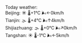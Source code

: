 Today weather:  
Beijing: ☀️ 🌡️+1°C 🌬️←0km/h  
Tianjin: 🌫  🌡️+4°C 🌬️↑4km/h  
Shijiazhuang: 🌫  🌡️+0°C 🌬️↗0km/h  
Tangshan: ☀️ 🌡️-1°C 🌬️←5km/h  
